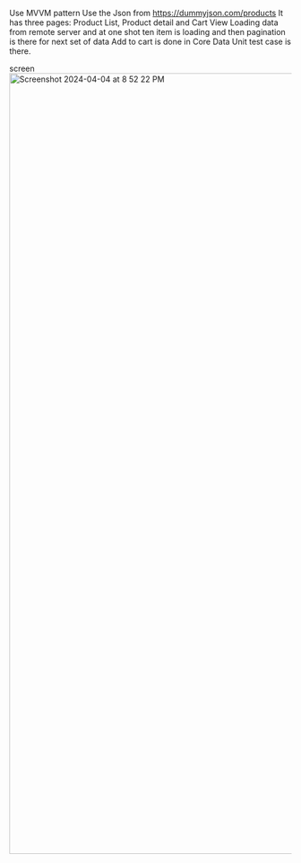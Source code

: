 Use MVVM pattern
Use the Json from https://dummyjson.com/products
It has three pages: Product List, Product detail and Cart View 
Loading data from remote server and at one shot ten item is loading and then pagination is there for next set of data
Add to cart is done in Core Data
Unit test case is there.





screen<img width="1391" alt="Screenshot 2024-04-04 at 8 52 22 PM" src="https://github.com/Harshitdev2151/ProductsList/assets/153711697/8ea86be5-6fc5-43a2-a8d1-3a2396aeed5e">
